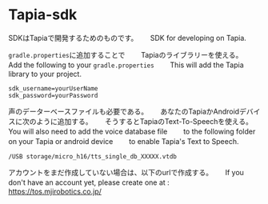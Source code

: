 # Tapia-sdk

SDKはTapiaで開発するためのものです。　　
SDK for developing on Tapia. 

`gradle.properties`に追加することで　　
Tapiaのライブラリーを使える。　　
Add the following to your `gradle.properties`　　
This will add the Tapia library to your project. 

```
sdk_username=yourUserName
sdk_password=yourPassword
```
声のデーターベースファイルも必要である。　　
あなたのTapiaかAndroidデバイスに次のように追加する。　　
そうするとTapiaのText-To-Speechを使える。　　
You will also need to add the voice database file　　
to the following folder on your Tapia or android device　　
to enable Tapia's Text to Speech. 　　
```
/USB storage/micro_h16/tts_single_db_XXXXX.vtdb
```
アカウントをまだ作成していない場合は、以下のurlで作成する。　　
If you don't have an account yet, please create one at :　　
https://tos.mjirobotics.co.jp/
